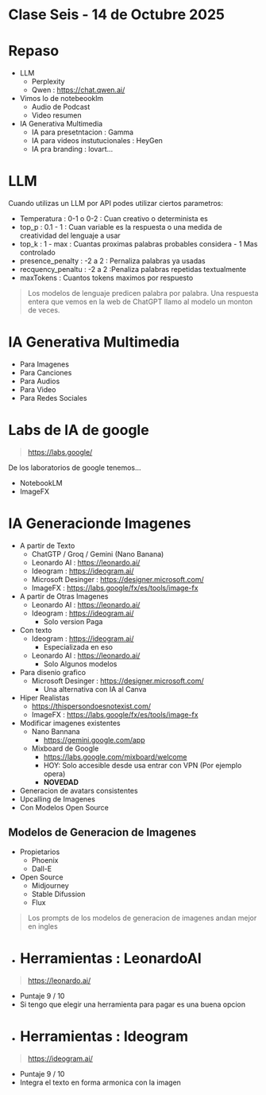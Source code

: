 # Clase Seis - 14 de Octubre 2025

# Repaso

* LLM
  * Perplexity
  * Qwen : https://chat.qwen.ai/
* Vimos lo de notebeooklm
  * Audio de Podcast
  * Video resumen
* IA Generativa Multimedia
  * IA para presetntacion : Gamma
  * IA para videos instutucionales : HeyGen
  * IA pra branding : lovart...

 # LLM

 Cuando utilizas un LLM por API podes utilizar ciertos parametros:
 * Temperatura : 0-1 o 0-2  : Cuan creativo o determinista es
 * top_p : 0.1 - 1 : Cuan variable es la respuesta o una medida de creatividad del lenguaje a usar
 * top_k : 1 - max : Cuantas proximas palabras probables considera - 1 Mas controlado
 * presence_penalty : -2 a 2 : Pernaliza palabras ya usadas
 * recquency_penaltu : -2  a 2 :Penaliza palabras repetidas textualmente
 * maxTokens : Cuantos tokens maximos por respuesto

> Los modelos de lenguaje predicen palabra por palabra. Una respuesta entera que vemos en la web de ChatGPT llamo al modelo un monton de veces. 

# IA Generativa Multimedia
* Para Imagenes 
* Para Canciones
* Para Audios
* Para Video
* Para Redes Sociales

# Labs de IA de google

> https://labs.google/

De los laboratorios de google tenemos...
* NotebookLM
* ImageFX

# IA Generacionde Imagenes

* A partir de Texto
   * ChatGTP / Groq / Gemini (Nano Banana)
   * Leonardo AI : https://leonardo.ai/
   * Ideogram : https://ideogram.ai/
   * Microsoft Desinger : https://designer.microsoft.com/
   * ImageFX : https://labs.google/fx/es/tools/image-fx
* A partir de Otras Imagenes
   * Leonardo AI : https://leonardo.ai/
   * Ideogram : https://ideogram.ai/
      * Solo version Paga
* Con texto
   * Ideogram : https://ideogram.ai/
       * Especializada en eso
   * Leonardo AI : https://leonardo.ai/
      * Solo Algunos modelos
* Para disenio grafico
   * Microsoft Desinger : https://designer.microsoft.com/
      * Una alternativa con IA al Canva
* Hiper Realistas
   * https://thispersondoesnotexist.com/
   * ImageFX : https://labs.google/fx/es/tools/image-fx
* Modificar imagenes existentes
   * Nano Bannana
       * https://gemini.google.com/app
   * Mixboard de Google
       * https://labs.google.com/mixboard/welcome
       * HOY: Solo accesible desde usa entrar con VPN (Por ejemplo opera)
       * **NOVEDAD**
* Generacion de avatars consistentes
* Upcalling de Imagenes
* Con Modelos Open Source
  

## Modelos de Generacion de Imagenes

* Propietarios
  * Phoenix
  * Dall-E
* Open Source
  * Midjourney
  * Stable Difussion
  * Flux
    
> Los prompts de los modelos de generacion de imagenes andan mejor en ingles

- # Herramientas :  LeonardoAI

> https://leonardo.ai/

* Puntaje 9 / 10
* Si tengo que elegir una herramienta para pagar es una buena opcion

- # Herramientas :  Ideogram

> https://ideogram.ai/

* Puntaje 9 / 10
* Integra el texto en forma armonica con la imagen

 
